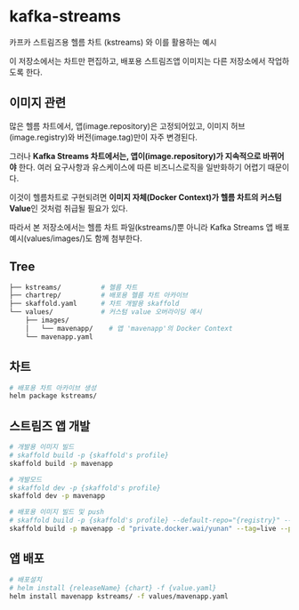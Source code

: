 # kafka-streams

카프카 스트림즈용 헬름 차트 (kstreams) 와 이를 활용하는 예시

이 저장소에서는 차트만 편집하고, 배포용 스트림즈앱 이미지는 다른 저장소에서 작업하도록 한다.

## 이미지 관련

많은 헬름 차트에서,
앱(image.repository)은 고정되어있고, 이미지 허브(image.registry)와 버전(image.tag)만이 자주 변경된다.

그러나 **Kafka Streams 차트에서는,
앱이(image.repository)가 지속적으로 바뀌어야** 한다. 여러 요구사항과 유스케이스에 따른 비즈니스로직을 일반화하기 어렵기 때문이다.

이것이 헬름차트로 구현되려면 **이미지 자체(Docker Context)가 헬름 차트의 커스텀 Value**인 것처럼 취급될 필요가 있다.

따라서 본 저장소에서는 헬름 차트 파일(kstreams/)뿐 아니라 Kafka Streams 앱 배포 예시(values/images/)도 함께 첨부한다.

## Tree

```sh
├── kstreams/          # 헬름 차트
├── chartrep/          # 배포용 헬름 차트 아카이브
├── skaffold.yaml      # 차트 개발용 skaffold
└── values/            # 커스텀 value 오버라이딩 예시
    ├── images/           
    │   └── mavenapp/    # 앱 'mavenapp'의 Docker Context
    └── mavenapp.yaml
```

## 차트

```sh
# 배포용 차트 아카이브 생성
helm package kstreams/
```

## 스트림즈 앱 개발

```sh
# 개발용 이미지 빌드
# skaffold build -p {skaffold's profile}
skaffold build -p mavenapp

# 개발모드
# skaffold dev -p {skaffold's profile}
skaffold dev -p mavenapp

# 배포용 이미지 빌드 및 push
# skaffold build -p {skaffold's profile} --default-repo="{registry}" --tag={version} --push
skaffold build -p mavenapp -d "private.docker.wai/yunan" --tag=live --push
```

## 앱 배포

```sh
# 배포설치
# helm install {releaseName} {chart} -f {value.yaml}
helm install mavenapp kstreams/ -f values/mavenapp.yaml
```

